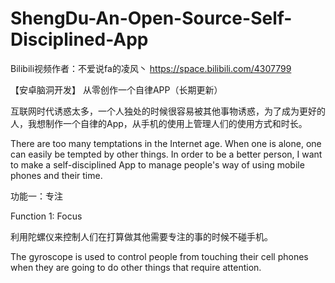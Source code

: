 # ShengDu-An-Open-Source-Self-Disciplined-App
Bilibili视频作者：不爱说fa的凌风丶
https://space.bilibili.com/4307799

【安卓脑洞开发】 从零创作一个自律APP（长期更新）

互联网时代诱惑太多，一个人独处的时候很容易被其他事物诱惑，为了成为更好的人，我想制作一个自律的App，从手机的使用上管理人们的使用方式和时长。

There are too many temptations in the Internet age. When one is alone, one can easily be tempted by other things. In order to be a better person, I want to make a self-disciplined App to manage people's way of using mobile phones and their time.

功能一：专注

Function 1: Focus

利用陀螺仪来控制人们在打算做其他需要专注的事的时候不碰手机。

The gyroscope is used to control people from touching their cell phones when they are going to do other things that require attention.
